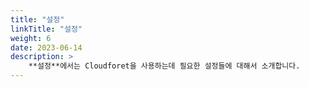 ```yaml
---
title: "설정"
linkTitle: "설정"
weight: 6
date: 2023-06-14
description: >
    **설정**에서는 Cloudforet을 사용하는데 필요한 설정들에 대해서 소개합니다.
---
```

